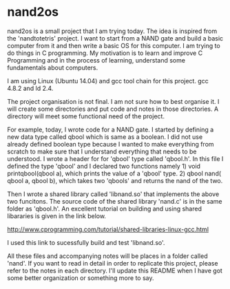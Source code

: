 nand2os
=======

nand2os is a small project that I am trying today. The idea is inspired from the 'nandtotetris' project. I want to start from a NAND gate and build a basic computer from it and then write a basic OS for this computer.  I am trying to do things in C programming. My motivation is to learn and improve C Programming and in the process of learning, understand some fundamentals about computers.

I am using Linux (Ubuntu 14.04) and gcc tool chain for this project. gcc 4.8.2 and ld 2.4.

The project organisation is not final. I am not sure how to best organise it. I will create some directories and put code and notes in those directories. A directory will meet some functional need of the project.

For example, today, I wrote code for a NAND gate. I started by defining a new data type called qbool which is same as a boolean. I did not use already defined boolean type because I wanted to make everything from scratch to make sure that I understand everything that needs to be understood.
I wrote a header for for 'qbool' type called 'qbool.h'. In this file I defined the type 'qbool' and I declared two functions namely 1) void printqbool(qbool a), which prints the value of a 'qbool' type.
2) qbool nand( qbool a, qbool b), which takes two 'qbools' and returns the nand of the two.

Then I wrote a shared library called 'libnand.so' that implements the above two funcitons. The source code of the shared library 'nand.c' is in the same folder as 'qbool.h'. An excellent tutorial on building and using shared libararies is given in the link below.

http://www.cprogramming.com/tutorial/shared-libraries-linux-gcc.html

I used this link to sucessfully build and test 'libnand.so'.

All these files and accompanying notes will be places in a folder called 'nand'. If you want to read in detail in order to replicate this project, please refer to the notes in each directory. I'll update this README when I have got some better organization or something more to say.

